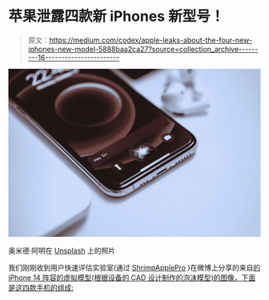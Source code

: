 # 苹果泄露四款新 iPhones 新型号！

> 原文：<https://medium.com/codex/apple-leaks-about-the-four-new-iphones-new-model-5888baa2ca27?source=collection_archive---------16----------------------->

![](img/fb4e13bc873a4d4ae7b4e90207c67553.png)

奥米德·阿明在 [Unsplash](https://unsplash.com?utm_source=medium&utm_medium=referral) 上的照片

我们刚刚收到用户快速评估实验室(通过 [ShrimpApplePro](https://twitter.com/VNchocoTaco/status/1515955004926218243) )在微博上分享的来自[的 iPhone 14 阵容的虚拟模型(根据设备的 CAD 设计制作的泡沫模型)的图像，下面是这四款手机的组成:](https://m.weibo.cn/status/4759598197902827?)